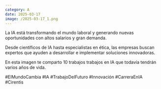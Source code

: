 ```yaml
--- 
category: A 
date: 2025-03-17 
image: /2025-03-17_1.png 
--- 
```


La IA está transformando el mundo laboral y generando nuevas oportunidades con altos salarios y gran demanda. 

Desde científicos de IA hasta especialistas en ética, las empresas buscan expertos que ayuden a desarrollar e implementar soluciones innovadoras.

En esta imagen te comparto 10 trabajos trabajos en IA que todavía tendrán varios años de vida. 

#ElMundoCambia #IA #TrabajoDelFuturo #Innovación #CarreraEnIA #Cirentis
